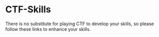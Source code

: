 # CTF-Skills
There is no substitute for playing CTF to develop your skills, so please follow these links to enhance your skills.
